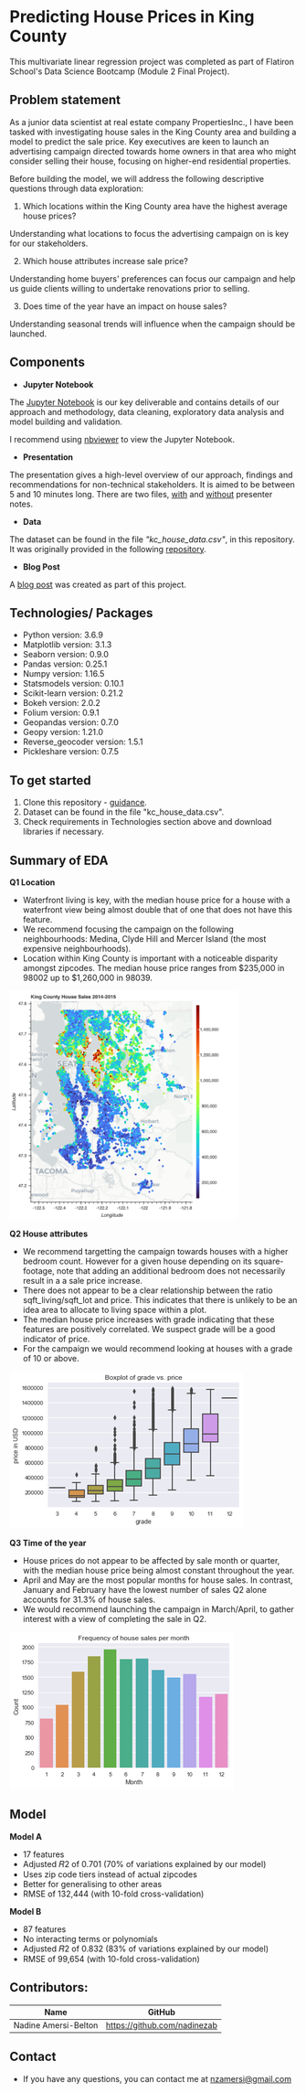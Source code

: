 # Predicting House Prices in King County

This multivariate linear regression project was completed as part of Flatiron School's Data Science Bootcamp (Module 2 Final Project).

## Problem statement

As a junior data scientist at real estate company PropertiesInc., I have been tasked with investigating house sales in the King County area and building a model to predict the sale price. Key executives are keen to launch an advertising campaign directed towards home owners in that area who might consider selling their house, focusing on higher-end residential properties.

Before building the model, we will address the following descriptive questions through data exploration:

1. Which locations within the King County area have the highest average house prices?

Understanding what locations to focus the advertising campaign on is key for our stakeholders.

2. Which house attributes increase sale price?

Understanding home buyers' preferences can focus our campaign and help us guide clients willing to undertake renovations prior to selling.

3. Does time of the year have an impact on house sales?

Understanding seasonal trends will influence when the campaign should be launched.

## Components

* **Jupyter Notebook**

The [Jupyter Notebook](https://github.com/nadinezab/kc-house-prices-prediction/blob/master/kc-house-prices.ipynb) is our key deliverable and contains details of our approach and methodology, data cleaning, exploratory data analysis and model building and validation.

I recommend using [nbviewer](https://nbviewer.jupyter.org/) to view the Jupyter Notebook.

* **Presentation**

The presentation gives a high-level overview of our approach, findings and recommendations for non-technical stakeholders. It is aimed to be between 5 and 10 minutes long. There are two files, [with](https://github.com/nadinezab/kc-house-prices-prediction/blob/master/Presentation_with_notes.pdf) and [without](https://github.com/nadinezab/kc-house-prices-prediction/blob/master/Presentation.pdf) presenter notes.

* **Data**

The dataset can be found in the file *"kc_house_data.csv"*, in this repository. It was originally provided in the following [repository](https://github.com/learn-co-students/dsc-mod-2-project-v2-1-onl01-dtsc-pt-012120).

* **Blog Post**

A [blog post](https://towardsdatascience.com/creating-a-map-of-house-sales-42ba1f2c4e7e?source=friends_link&sk=39a274886a862dc1258f4d97f8392391) was created as part of this project.

## Technologies/ Packages

* Python version: 3.6.9
* Matplotlib version: 3.1.3
* Seaborn version: 0.9.0
* Pandas version: 0.25.1
* Numpy version: 1.16.5
* Statsmodels version: 0.10.1
* Scikit-learn version: 0.21.2  
* Bokeh version: 2.0.2 
* Folium version: 0.9.1 
* Geopandas version: 0.7.0
* Geopy version: 1.21.0 
* Reverse_geocoder version: 1.5.1
* Pickleshare version: 0.7.5 

## To get started

1. Clone this repository - [guidance](https://help.github.com/articles/cloning-a-repository/).
2. Dataset can be found in the file "kc_house_data.csv".
3. Check requirements in Technologies section above and download libraries if necessary.


## Summary of EDA

**Q1 Location**

* Waterfront living is key, with the median house price for a house with a waterfront view being almost double that of one that does not have this feature.
* We recommend focusing the campaign on the following neighbourhoods: Medina, Clyde Hill and Mercer Island (the most expensive neighbourhoods).
* Location within King County is important with a noticeable disparity amongst zipcodes. The median house price ranges from $235,000 in 98002 up to $1,260,000 in 98039.

<img src="Q1map.jpg" alt="Median House Prices per Zipcode" width = "400">

**Q2 House attributes**

* We recommend targetting the campaign towards houses with a higher bedroom count. However for a given house depending on its square-footage, note that adding an additional bedroom does not necessarily result in a a sale price increase.
* There does not appear to be a clear relationship between the ratio sqft_living/sqft_lot and price. This indicates that there is unlikely to be an idea area to allocate to living space within a plot.
* The median house price increases with grade indicating that these features are positively correlated. We suspect grade will be a good indicator of price.
* For the campaign we would recommend looking at houses with a grade of 10 or above.

![Boxplot of Grade Feature](q2grade.jpg)

**Q3 Time of the year**

* House prices do not appear to be affected by sale month or quarter, with the median house price being almost constant throughout the year.
* April and May are the most popular months for house sales. In contrast, January and February have the lowest number of sales Q2 alone accounts for 31.3% of house sales.
* We would recommend launching the campaign in March/April, to gather interest with a view of completing the sale in Q2.

![Countplot of Sale Month](q3salemonth.jpg)

## Model

**Model A**

* 17 features
* Adjusted  𝑅2  of 0.701 (70% of variations explained by our model)
* Uses zip code tiers instead of actual zipcodes
* Better for generalising to other areas
* RMSE of 132,444 (with 10-fold cross-validation)

**Model B**

* 87 features
* No interacting terms or polynomials
* Adjusted  𝑅2  of 0.832 (83% of variations explained by our model)
* RMSE of 99,654 (with 10-fold cross-validation)

## Contributors:

|Name     |  GitHub   |
|---------|-----------------|
|Nadine Amersi-Belton |https://github.com/nadinezab|

## Contact

* If you have any questions, you can contact me at nzamersi@gmail.com
